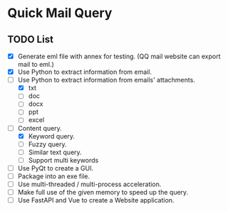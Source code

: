 # Quick Mail Query

## TODO List
- [x] Generate eml file with annex for testing. (QQ mail website can export mail to eml.)
- [x] Use Python to extract information from email.
- [ ] Use Python to extract information from emails' attachments.
    - [x] txt
    - [ ] doc
    - [ ] docx
    - [ ] ppt
    - [ ] excel
- [ ] Content query.
    - [x] Keyword query.
    - [ ] Fuzzy query.
    - [ ] Similar text query.
    - [ ] Support multi keywords
 - [ ] Use PyQt to create a GUI.
 - [ ] Package into an exe file.
 - [ ] Use multi-threaded / multi-process acceleration.
 - [ ] Make full use of the given memory to speed up the query.
 - [ ] Use FastAPI and Vue to create a Website application.